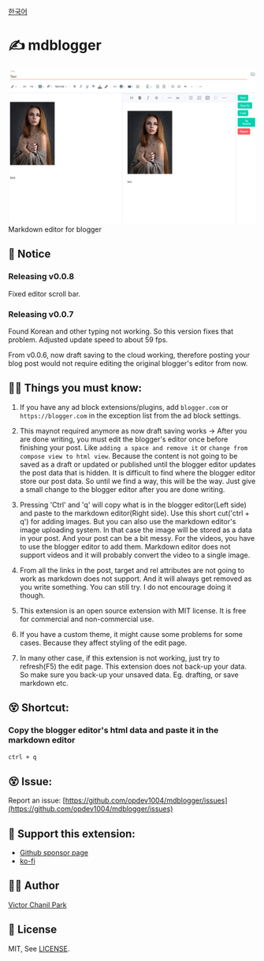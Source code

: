 [한국어](./docs/ko)

# ✍ mdblogger

![mdblogger Image](./assets/mdbloggerscshot_00.jpg)
Markdown editor for blogger

## 📢 Notice

### Releasing v0.0.8
Fixed editor scroll bar.

### Releasing v0.0.7

Found Korean and other typing not working. So this version fixes that problem. Adjusted update speed to about 59 fps.

From v0.0.6, now draft saving to the cloud working, therefore posting your blog post would not require editing the original blogger's editor from now.

## 👨‍🏫 Things you must know:

1. If you have any ad block extensions/plugins, add `blogger.com` or `https://blogger.com` in the exception list from the ad block settings.

2. This maynot required anymore as now draft saving works -> After you are done writing, you must edit the blogger's editor once before finishing your post. Like `adding a space and remove it` or `change from compose view to html view`. Because the content is not going to be saved as a draft or updated or published until the blogger editor updates the post data that is hidden. It is difficult to find where the blogger editor store our post data. So until we find a way, this will be the way. Just give a small change to the blogger editor after you are done writing.

3. Pressing 'Ctrl' and 'q' will copy what is in the blogger editor(Left side) and paste to the markdown editor(Right side). Use this short cut('ctrl + q') for adding images. But you can also use the markdown editor's image uploading system. In that case the image will be stored as a data in your post. And your post can be a bit messy. For the videos, you have to use the blogger editor to add them. Markdown editor does not support videos and it will probably convert the video to a single image.

4. From all the links in the post, target and rel attributes are not going to work as markdown does not support. And it will always get removed as you write something. You can still try. I do not encourage doing it though.

5. This extension is an open source extension with MIT license. It is free for commercial and non-commercial use.

6. If you have a custom theme, it might cause some problems for some cases. Because they affect styling of the edit page.

7. In many other case, if this extension is not working, just try to refresh(F5) the edit page. This extension does not back-up your data. So make sure you back-up your unsaved data. Eg. drafting, or save markdown etc.

## 😵 Shortcut:

### Copy the blogger editor's html data and paste it in the markdown editor

```
ctrl + q
```

## 😵 Issue:

Report an issue: [https://github.com/opdev1004/mdblogger/issues](https://github.com/opdev1004/mdblogger/issues)

## 💪 Support this extension:

- [Github sponsor page](https://github.com/sponsors/opdev1004)
- [ko-fi](https://ko-fi.com/opdev1004)

## 👨‍💻 Author

[Victor Chanil Park](https://github.com/opdev1004)

## 💯 License

MIT, See [LICENSE](./LICENSE).
